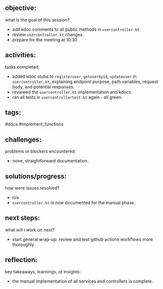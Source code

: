 ## objective:
what is the goal of this session?
- add kdoc comments to all public methods in `usercontroller.kt`.
- review `usercontroller.kt` changes.
- prepare for the meeting at 10:30

## activities:
tasks completed:
- added kdoc stubs to `registeruser`, `getuserbyid`, `updateuser` in `usercontroller.kt`, explaining endpoint purpose, path variables, request body, and potential responses.
- reviewed the `usercontroller.kt` implementation and kdocs.
- ran all tests in `usercontrollertest.kt` again - all green.

## tags:
 #docs #implement_functions 

## challenges:
problems or blockers encountered: 
- none, straightforward documentation.

## solutions/progress:
how were issues resolved?
- n/a
- `usercontroller.kt` is now documented for the manual phase.

## next steps:
what will i work on next?
- start general wrap-up: review and test github actions workflows more thoroughly.

## reflection:
key takeaways, learnings, or insights:
- the manual implementation of all services and controllers is complete.
